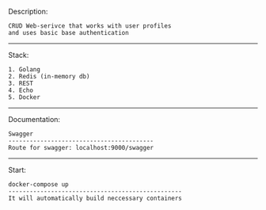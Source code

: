 Description:

    CRUD Web-serivce that works with user profiles 
    and uses basic base authentication

------
Stack:

    1. Golang
    2. Redis (in-memory db)
    3. REST
    4. Echo
    5. Docker
-----------
Documentation: 
    
    Swagger
    -----------------------------------------
    Route for swagger: localhost:9000/swagger

------
Start:
    
    docker-compose up
    -------------------------------------------------
    It will automatically build neccessary containers
